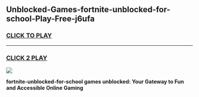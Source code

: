 
## Unblocked-Games-fortnite-unblocked-for-school-Play-Free-j6ufa
<h3>
<a href="https://premium76.site?title=fortnite-unblocked-for-school&ref=23A">CLICK TO PLAY</a></h3>
<hr>

<h3>
<a href="https://premium76.site?title=fortnite-unblocked-for-school&ref=23A">CLICK 2 PLAY</a>
  
</h3>

<a href="https://premium76.site?title=fortnite-unblocked-for-school&ref=23A"><img src="https://clearcache.store/games.png"></a>


**fortnite-unblocked-for-school games unblocked: Your Gateway to Fun and Accessible Online Gaming**
